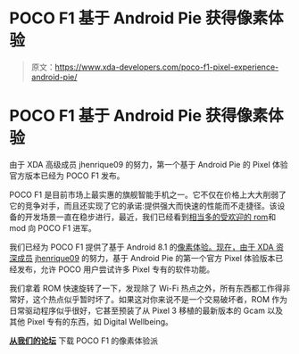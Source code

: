 # POCO F1 基于 Android Pie 获得像素体验

> 原文：<https://www.xda-developers.com/poco-f1-pixel-experience-android-pie/>

# POCO F1 基于 Android Pie 获得像素体验

由于 XDA 高级成员 jhenrique09 的努力，第一个基于 Android Pie 的 Pixel 体验官方版本已经为 POCO F1 发布。

POCO F1 是目前市场上最实惠的旗舰智能手机之一。它不仅在价格上大大削弱了它的竞争对手，而且还实现了它的承诺:提供强大而快速的性能而不走捷径。该设备的开发场景一直在稳步进行，最近，我们已经看到[相当多的受欢迎的 rom](https://www.xda-developers.com/poco-f1-lineageos-15-1-resurrection-remix-aosip-aosp-extended/)和 mod 向 POCO F1 进军。

我们已经为 POCO F1 提供了基于 Android 8.1 的[像素体验。现在，由于 XDA 资深成员](https://www.xda-developers.com/xiaomi-poco-f1-pixel-experience/) [jhenrique09](https://forum.xda-developers.com/member.php?u=6519039) 的努力，基于 Android Pie 的第一个官方 Pixel 体验版本已经发布，允许 POCO 用户尝试许多 Pixel 专有的软件功能。

我们拿着 ROM 快速旋转了一下，发现除了 Wi-Fi 热点之外，所有东西都工作得非常好，这个热点似乎暂时坏了。如果这对你来说不是一个交易破坏者，ROM 作为日常驱动程序似乎很好，它甚至预装了从 Pixel 3 移植的最新版本的 Gcam 以及其他 Pixel 专有的东西，如 Digital Wellbeing。

[**从我们的论坛**](https://forum.xda-developers.com/poco-f1/development/rom-pixel-experience-t3857076) 下载 POCO F1 的像素体验派